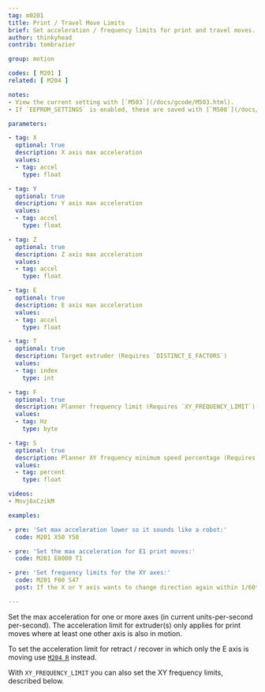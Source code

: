 ```yaml
---
tag: m0201
title: Print / Travel Move Limits
brief: Set acceleration / frequency limits for print and travel moves.
author: thinkyhead
contrib: tombrazier

group: motion

codes: [ M201 ]
related: [ M204 ]

notes:
- View the current setting with [`M503`](/docs/gcode/M503.html).
- If `EEPROM_SETTINGS` is enabled, these are saved with [`M500`](/docs/gcode/M500.html), loaded with [`M501`](/docs/gcode/M501.html), and reset with [`M502`](/docs/gcode/M502.html).

parameters:

- tag: X
  optional: true
  description: X axis max acceleration
  values:
  - tag: accel
    type: float

- tag: Y
  optional: true
  description: Y axis max acceleration
  values:
  - tag: accel
    type: float

- tag: Z
  optional: true
  description: Z axis max acceleration
  values:
  - tag: accel
    type: float

- tag: E
  optional: true
  description: E axis max acceleration
  values:
  - tag: accel
    type: float

- tag: T
  optional: true
  description: Target extruder (Requires `DISTINCT_E_FACTORS`)
  values:
  - tag: index
    type: int

- tag: F
  optional: true
  description: Planner frequency limit (Requires `XY_FREQUENCY_LIMIT`). This value determines the maximum frequency of direction changes for the X and Y axes.
  values:
  - tag: Hz
    type: byte

- tag: S
  optional: true
  description: Planner XY frequency minimum speed percentage (Requires `XY_FREQUENCY_LIMIT`). This value determines the minimum speed reduction that will be applied in response to exceeding the frequency limit.
  values:
  - tag: percent
    type: float

videos:
- Mnvj6xCzikM

examples:

- pre: 'Set max acceleration lower so it sounds like a robot:'
  code: M201 X50 Y50

- pre: 'Set the max acceleration for E1 print moves:'
  code: M201 E8000 T1

- pre: 'Set frequency limits for the XY axes:'
  code: M201 F60 S47
  post: If the X or Y axis wants to change direction again within 1/60th of a second, reduce the speed by up to 53%.

---
```


Set the max acceleration for one or more axes (in current units-per-second per-second). The acceleration limit for extruder(s) only applies for print moves where at least one other axis is also in motion.

To set the acceleration limit for retract / recover in which only the E axis is moving use [`M204 R`](/docs/gcode/M204.html) instead.

With `XY_FREQUENCY_LIMIT` you can also set the XY frequency limits, described below.
